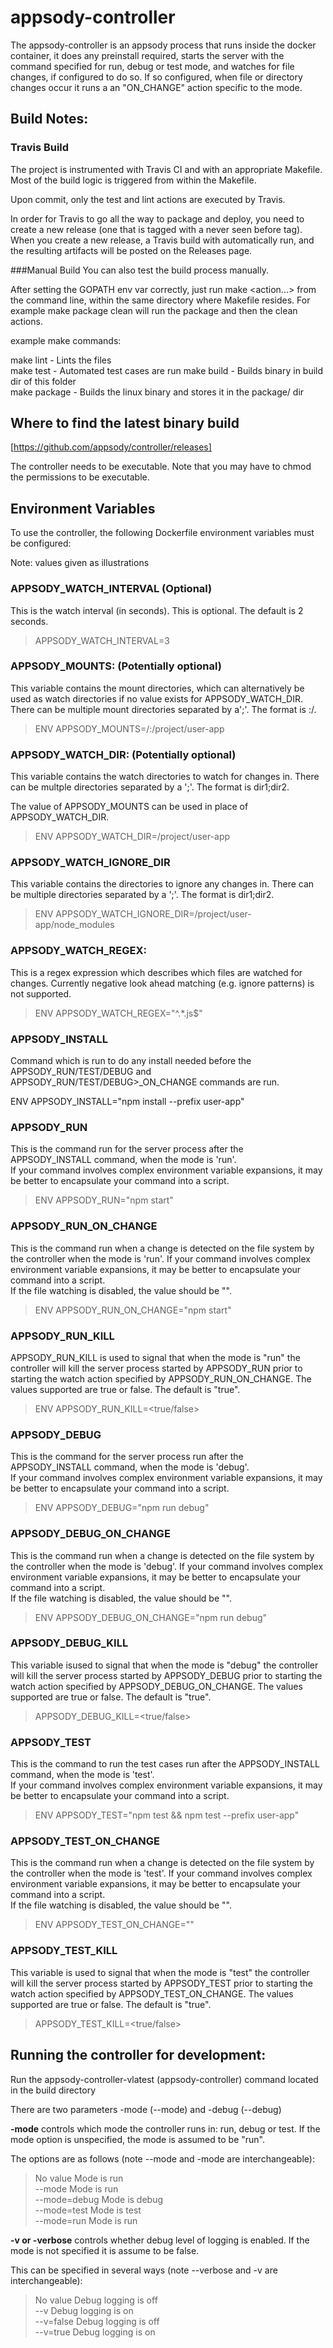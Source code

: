 # appsody-controller 
The appsody-controller is an appsody process that runs inside the docker container, it does any preinstall required, starts the server with the command specified for run, debug or test mode, and watches for file changes, if configured to do so.  If so configured, when file or directory changes occur it runs a an "ON_CHANGE" action specific to the mode.

## Build Notes: 

### Travis Build
The project is instrumented with Travis CI and with an appropriate Makefile. Most of the build logic is triggered from within the Makefile.

Upon commit, only the test and lint actions are executed by Travis.

In order for Travis to go all the way to package and deploy, you need to create a new release (one that is tagged with a never seen before tag). When you create a new release, a Travis build with automatically run, and the resulting artifacts will be posted on the Releases page.

###Manual Build
You can also test the build process manually.

After setting the GOPATH env var correctly, just run make <action...> from the command line, within the same directory where Makefile resides. For example make package clean will run the package and then the clean actions.

example make commands:  
  
make lint  - Lints the files   
make test - Automated test cases are run
make build - Builds binary in build dir of this folder  
make package - Builds the linux binary and stores it in the package/ dir  

## Where to find the latest binary build

[https://github.com/appsody/controller/releases] 

The controller needs to be executable.  Note that you may have to chmod the permissions to be executable. 

## Environment Variables 
To use the controller, the following Dockerfile environment variables must be configured:

Note: values given as illustrations


### APPSODY_WATCH_INTERVAL (Optional)

This is the watch interval (in seconds).  This is optional.  The default is 2 seconds.

>APPSODY_WATCH_INTERVAL=3


### APPSODY_MOUNTS:  (Potentially optional)
This variable contains the mount directories, which can alternatively be used as watch directories if no value exists for APPSODY_WATCH_DIR.  There can be multiple mount directories separated by a';'.  The format is <localdir>:/<docker container directory>.

>ENV APPSODY_MOUNTS=/:/project/user-app

### APPSODY_WATCH_DIR: (Potentially optional)

This variable contains the watch directories to watch for changes in. There can be multple directories separated by a ';'.  The format is dir1;dir2.

The value of APPSODY_MOUNTS can be used in place of APPSODY_WATCH_DIR.

>ENV APPSODY_WATCH_DIR=/project/user-app

### APPSODY_WATCH_IGNORE_DIR
This variable contains the directories to ignore any changes in. There can be multiple directories separated by a ';'.  The format is dir1;dir2.

>ENV APPSODY_WATCH_IGNORE_DIR=/project/user-app/node_modules

### APPSODY_WATCH_REGEX:  
This is a regex expression which describes which files are watched for changes.  Currently negative look ahead matching (e.g. ignore patterns) is not supported.  

>ENV APPSODY_WATCH_REGEX="^.*.js$"

### APPSODY_INSTALL

Command which is run to do any install needed before the APPSODY_RUN/TEST/DEBUG and APPSODY_RUN/TEST/DEBUG>_ON_CHANGE commands are run. 

ENV APPSODY_INSTALL="npm install --prefix user-app"

### APPSODY_RUN

This is the command run for the server process after the APPSODY_INSTALL command, when the mode is 'run'.  
If your command involves complex environment variable expansions, it may be better to encapsulate your command into a script. 

>ENV APPSODY_RUN="npm start"  

### APPSODY_RUN_ON_CHANGE

This is the command run when a change is detected on the file system by the controller when the mode is 'run'.
If your command involves complex environment variable expansions, it may be better to encapsulate your command into a script.   
If the file watching is disabled, the value should be "".
  
>ENV APPSODY_RUN_ON_CHANGE="npm start" 

### APPSODY_RUN_KILL

APPSODY_RUN_KILL is used to signal that when the mode is "run" the controller will kill the server process started by APPSODY_RUN prior 
to starting the watch action specified by APPSODY_RUN_ON_CHANGE.  The values supported are true or false.  The default is "true".

>ENV APPSODY_RUN_KILL=<true/false>

### APPSODY_DEBUG

This is the command for the server process run after the APPSODY_INSTALL command, when the mode is 'debug'.  
If your command involves complex environment variable expansions, it may be better to encapsulate your command into a script. 

>ENV APPSODY_DEBUG="npm run debug"

### APPSODY_DEBUG_ON_CHANGE

This is the command run when a change is detected on the file system by the controller when the mode is 'debug'.
If your command involves complex environment variable expansions, it may be better to encapsulate your command into a script.   
If the file watching is disabled, the value should be "".
  
>ENV APPSODY_DEBUG_ON_CHANGE="npm run debug"

### APPSODY_DEBUG_KILL 
This variable isused to signal that when the mode is "debug" the controller will kill the server process started by APPSODY_DEBUG prior to starting the watch action specified by APPSODY_DEBUG_ON_CHANGE.  The values supported are true or false.  The default is "true".

>APPSODY_DEBUG_KILL=<true/false>


### APPSODY_TEST

This is the command to run the test cases run after the APPSODY_INSTALL command, when the mode is 'test'.  
If your command involves complex environment variable expansions, it may be better to encapsulate your command into a script. 

>ENV APPSODY_TEST="npm test && npm test --prefix user-app"

### APPSODY_TEST_ON_CHANGE

This is the command run when a change is detected on the file system by the controller when the mode is 'test'.
If your command involves complex environment variable expansions, it may be better to encapsulate your command into a script.   
If the file watching is disabled, the value should be "".

>ENV APPSODY_TEST_ON_CHANGE=""


### APPSODY_TEST_KILL 

This variable is used to signal that when the mode is "test" the controller will kill the server process started by APPSODY_TEST prior to starting the watch action specified by APPSODY_TEST_ON_CHANGE.  The values supported are true or false.  The default is "true".

>APPSODY_TEST_KILL=<true/false>

## Running the controller for development:  

Run the appsody-controller-vlatest (appsody-controller) command located in the build directory 

There are two parameters -mode (--mode) and -debug (--debug)

__-mode__ controls which mode the controller runs in: run, debug or test.
If the mode option is unspecified, the mode is assumed to be "run".

The options are as follows (note --mode and -mode are interchangeable):  
>No value      Mode is run  
>--mode      Mode is run  
>--mode=debug    Mode is debug  
>--mode=test     Mode is test  
>--mode=run      Mode is run  

__-v or -verbose__ controls whether debug level of logging is enabled.
If the mode is not specified it is assume to be false.

This can be specified in several ways (note --verbose and -v are interchangeable):  
>No value        Debug logging is off  
>--v      Debug logging is on  
>--v=false   Debug logging is off  
>--v=true   Debug logging is on  



